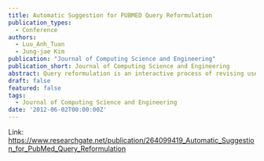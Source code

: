 ```yaml
---
title: Automatic Suggestion for PUBMED Query Reformulation
publication_types:
  - Conference
authors:
  - Luu_Anh_Tuan
  - Jung-jae Kim
publication: "Journal of Computing Science and Engineering"
publication_short: Journal of Computing Science and Engineering
abstract: Query reformulation is an interactive process of revising user queries according to the query results. To assist biomedical researchers in this process, we present novel methods for automatically generating query reformulation suggestions. While previous work on query reformulation focused on addition of words to user queries, our method can deal with three types of query reformulation (i.e., addition, removal and replacement). The accuracy of the method for the addition type is ten times better than PubMed's "Also try", while the execution time is short enough for practical use.
draft: false
featured: false
tags:
  - Journal of Computing Science and Engineering
date: '2012-06-02T00:00:00Z'
---
```

Link: https://www.researchgate.net/publication/264099419_Automatic_Suggestion_for_PubMed_Query_Reformulation